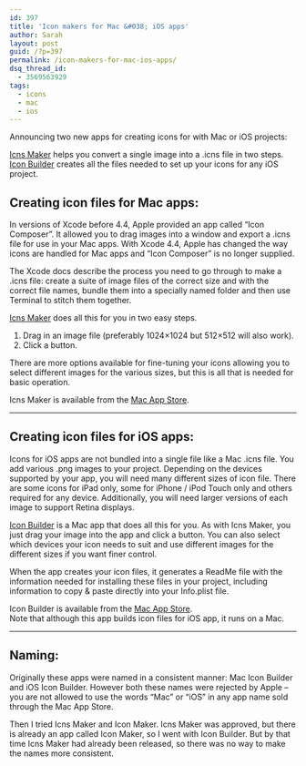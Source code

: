 ```yaml
---
id: 397
title: 'Icon makers for Mac &#038; iOS apps'
author: Sarah
layout: post
guid: /?p=397
permalink: /icon-makers-for-mac-ios-apps/
dsq_thread_id:
  - 3569563929
tags:
  - icons
  - mac
  - ios
---
```

Announcing two new apps for creating icons for with Mac or iOS projects:

[Icns Maker][1] helps you convert a single image into a .icns file in two steps.  
[Icon Builder][2] creates all the files needed to set up your icons for any iOS project.

## Creating icon files for Mac apps:

In versions of Xcode before 4.4, Apple provided an app called “Icon Composer”. It allowed you to drag images into a window and export a .icns file for use in your Mac apps. With Xcode 4.4, Apple has changed the way icons are handled for Mac apps and “Icon Composer” is no longer supplied.

The Xcode docs describe the process you need to go through to make a .icns file: create a suite of image files of the correct size and with the correct file names, bundle them into a specially named folder and then use Terminal to stitch them together.

[Icns Maker][1] does all this for you in two easy steps.

  1. Drag in an image file (preferably 1024&#215;1024 but 512&#215;512 will also work).
  2. Click a button.

There are more options available for fine-tuning your icons allowing you to select different images for the various sizes, but this is all that is needed for basic operation.

Icns Maker is available from the <a href="http://itunes.apple.com/app/icns-maker/id550942266?mt=12&uo=4" target="_blank">Mac App Store</a>.

* * *

## Creating icon files for iOS apps:

Icons for iOS apps are not bundled into a single file like a Mac .icns file. You add various .png images to your project. Depending on the devices supported by your app, you will need many different sizes of icon file. There are some icons for iPad only, some for iPhone / iPod Touch only and others required for any device. Additionally, you will need larger versions of each image to support Retina displays.

[Icon Builder][2] is a Mac app that does all this for you. As with Icns Maker, you just drag your image into the app and click a button. You can also select which devices your icon needs to suit and use different images for the different sizes if you want finer control.

When the app creates your icon files, it generates a ReadMe file with the information needed for installing these files in your project, including information to copy & paste directly into your Info.plist file.

Icon Builder is available from the <a href="http://itunes.apple.com/app/icon-builder/id552293482?mt=12" target="_blank">Mac App Store</a>.  
Note that although this app builds icon files for iOS app, it runs on a Mac.

* * *

## Naming:

Originally these apps were named in a consistent manner: Mac Icon Builder and iOS Icon Builder. However both these names were rejected by Apple &#8211; you are not allowed to use the words &#8220;Mac&#8221; or &#8220;iOS&#8221; in any app name sold through the Mac App Store.

Then I tried Icns Maker and Icon Maker. Icns Maker was approved, but there is already an app called Icon Maker, so I went with Icon Builder. But by that time Icns Maker had already been released, so there was no way to make the names more consistent.

 [1]: /icns-maker/ "Icns Maker"
 [2]: /icon-builder/ "Icon Builder"